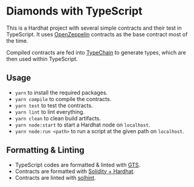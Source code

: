 # Diamonds with TypeScript

This is a Hardhat project with several simple contracts and their test in TypeScript. It uses [OpenZeppelin](https://www.openzeppelin.com/) contracts as the base contract most of the time.

Compiled contracts are fed into [TypeChain](https://github.com/dethcrypto/TypeChain) to generate types, which are then used within TypeScript.

## Usage

- `yarn` to install the required packages.
- `yarn compile` to compile the contracts.
- `yarn test` to test the contracts.
- `yarn lint` to lint everything.
- `yarn clean` to clean build artifacts.
- `yarn node:start` to start a Hardhat node on `localhost`.
- `yarn node:run <path>` to run a script at the given path on `localhost`.

## Formatting & Linting

- TypeScript codes are formatted & linted with [GTS](https://github.com/google/gts).
- Contracts are formatted with [Solidity + Hardhat](https://hardhat.org/hardhat-vscode/docs/formatting).
- Contracts are linted with [solhint](https://protofire.github.io/solhint).
